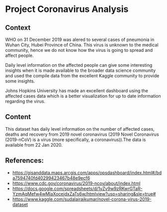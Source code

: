 # Project Coronavirus Analysis

## Context 
WHO on 31 December 2019 was alered to several cases of pneumonia in Wuhan City, Hubei Province of China. This virus is unknown to the medical community, hence we do not know how the virus is going to spread and affect people.

Daily level information on the affected people can give some interesting insights when it is made available to the broader data science community and used the compile data from the excellent Kaggle community to provide some insights.

Johns Hopkins University has made an excellent dashboard using the affected cases data which is a better visualization for up to date information regarding the virus.

## Content
This dataset has daily level information on the number of affected cases, deaths and recovery from 2019 novel coronavirus (2019 Novel Coronavirus (2019-nCoV) is a virus (more specifically, a coronavirus)).The data is available from 22 Jan 2020.


## References:
- https://gisanddata.maps.arcgis.com/apps/opsdashboard/index.html#/bda7594740fd40299423467b48e9ecf6
- https://www.cdc.gov/coronavirus/2019-ncov/about/index.html
- https://docs.google.com/spreadsheets/d/1yZv9w9zRKwrGTaR-YzmAqMefw4wMlaXocejdxZaTs6w/htmlview?usp=sharing&sle=true#
- https://www.kaggle.com/sudalairajkumar/novel-corona-virus-2019-dataset
